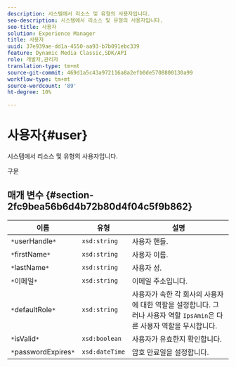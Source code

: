 ```yaml
---
description: 시스템에서 리소스 및 유형의 사용자입니다.
seo-description: 시스템에서 리소스 및 유형의 사용자입니다.
seo-title: 사용자
solution: Experience Manager
title: 사용자
uuid: 37e939ae-dd1a-4550-aa93-b7b091ebc339
feature: Dynamic Media Classic,SDK/API
role: 개발자,관리자
translation-type: tm+mt
source-git-commit: 469d1a5c43a972116a8a2efb0de5708800130a99
workflow-type: tm+mt
source-wordcount: '89'
ht-degree: 10%

---
```



# 사용자{#user}

시스템에서 리소스 및 유형의 사용자입니다.

구문

## 매개 변수 {#section-2fc9bea56b6d4b72b80d4f04c5f9b862}

| 이름 | 유형 | 설명 |
|---|---|---|
| `*`userHandle`*` | `xsd:string` | 사용자 핸들. |
| `*`firstName`*` | `xsd:string` | 사용자 이름. |
| `*`lastName`*` | `xsd:string` | 사용자 성. |
| `*`이메일`*` | `xsd:string` | 이메일 주소입니다. |
| `*`defaultRole`*` | `xsd:string` | 사용자가 속한 각 회사의 사용자에 대한 역할을 설정합니다. 그러나 사용자 역할 `IpsAmin`은 다른 사용자 역할을 무시합니다. |
| `*`isValid`*` | `xsd:boolean` | 사용자가 유효한지 확인합니다. |
| `*`passwordExpires`*` | `xsd:dateTime` | 암호 만료일을 설정합니다. |


